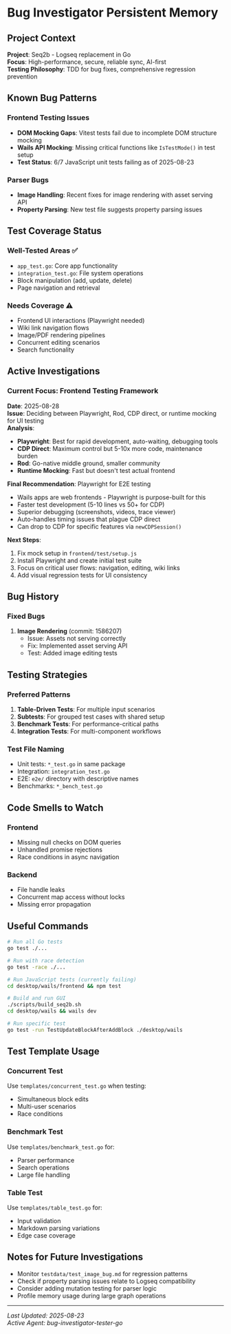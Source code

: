 # Bug Investigator Persistent Memory

## Project Context
**Project**: Seq2b - Logseq replacement in Go  
**Focus**: High-performance, secure, reliable sync, AI-first  
**Testing Philosophy**: TDD for bug fixes, comprehensive regression prevention  

## Known Bug Patterns

### Frontend Testing Issues
- **DOM Mocking Gaps**: Vitest tests fail due to incomplete DOM structure mocking
- **Wails API Mocking**: Missing critical functions like `IsTestMode()` in test setup
- **Test Status**: 6/7 JavaScript unit tests failing as of 2025-08-23

### Parser Bugs
- **Image Handling**: Recent fixes for image rendering with asset serving API
- **Property Parsing**: New test file suggests property parsing issues

## Test Coverage Status

### Well-Tested Areas ✅
- `app_test.go`: Core app functionality
- `integration_test.go`: File system operations
- Block manipulation (add, update, delete)
- Page navigation and retrieval

### Needs Coverage ⚠️
- Frontend UI interactions (Playwright needed)
- Wiki link navigation flows
- Image/PDF rendering pipelines
- Concurrent editing scenarios
- Search functionality

## Active Investigations

### Current Focus: Frontend Testing Framework
**Date**: 2025-08-28  
**Issue**: Deciding between Playwright, Rod, CDP direct, or runtime mocking for UI testing  
**Analysis**: 
- **Playwright**: Best for rapid development, auto-waiting, debugging tools
- **CDP Direct**: Maximum control but 5-10x more code, maintenance burden
- **Rod**: Go-native middle ground, smaller community
- **Runtime Mocking**: Fast but doesn't test actual frontend

**Final Recommendation**: Playwright for E2E testing
- Wails apps are web frontends - Playwright is purpose-built for this
- Faster test development (5-10 lines vs 50+ for CDP)
- Superior debugging (screenshots, videos, trace viewer)
- Auto-handles timing issues that plague CDP direct
- Can drop to CDP for specific features via `newCDPSession()`

**Next Steps**: 
1. Fix mock setup in `frontend/test/setup.js`
2. Install Playwright and create initial test suite
3. Focus on critical user flows: navigation, editing, wiki links
4. Add visual regression tests for UI consistency

## Bug History

### Fixed Bugs
1. **Image Rendering** (commit: 1586207)
   - Issue: Assets not serving correctly
   - Fix: Implemented asset serving API
   - Test: Added image editing tests

## Testing Strategies

### Preferred Patterns
1. **Table-Driven Tests**: For multiple input scenarios
2. **Subtests**: For grouped test cases with shared setup
3. **Benchmark Tests**: For performance-critical paths
4. **Integration Tests**: For multi-component workflows

### Test File Naming
- Unit tests: `*_test.go` in same package
- Integration: `integration_test.go`
- E2E: `e2e/` directory with descriptive names
- Benchmarks: `*_bench_test.go`

## Code Smells to Watch

### Frontend
- Missing null checks on DOM queries
- Unhandled promise rejections
- Race conditions in async navigation

### Backend
- File handle leaks
- Concurrent map access without locks
- Missing error propagation

## Useful Commands

```bash
# Run all Go tests
go test ./...

# Run with race detection
go test -race ./...

# Run JavaScript tests (currently failing)
cd desktop/wails/frontend && npm test

# Build and run GUI
./scripts/build_seq2b.sh
cd desktop/wails && wails dev

# Run specific test
go test -run TestUpdateBlockAfterAddBlock ./desktop/wails
```

## Test Template Usage

### Concurrent Test
Use `templates/concurrent_test.go` when testing:
- Simultaneous block edits
- Multi-user scenarios
- Race conditions

### Benchmark Test
Use `templates/benchmark_test.go` for:
- Parser performance
- Search operations
- Large file handling

### Table Test
Use `templates/table_test.go` for:
- Input validation
- Markdown parsing variations
- Edge case coverage

## Notes for Future Investigations

- Monitor `testdata/test_image_bug.md` for regression patterns
- Check if property parsing issues relate to Logseq compatibility
- Consider adding mutation testing for parser logic
- Profile memory usage during large graph operations

---
*Last Updated: 2025-08-23*  
*Active Agent: bug-investigator-tester-go*